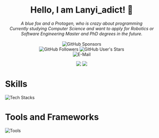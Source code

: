 <div align="center">
  
  # Hello, I am Lanyi_adict! 👋

  <i>A blue fox and a Protogen, who is crazy about programming</i><br><i>Currently studying Computer Science and want to apply for Robotics or Software Engineering Master and PhD degrees in the future.</i>
  <br>
  <br>
  ![GitHub Sponsors](https://img.shields.io/github/sponsors/HongyiHao-SXIT?style=for-the-badge&logo=github&logoColor=white&labelColor=%2381530A&color=%23F6E5AE)
  <br>
  ![GitHub Followers](https://img.shields.io/github/followers/HongyiHao-SXIT?style=for-the-badge&logo=github&logoColor=white&labelColor=%2381530A&color=%23F6E5AE)
  ![GitHub User's Stars](https://img.shields.io/github/stars/HongyiHao-SXIT?affiliations=OWNER%2CCOLLABORATOR&style=for-the-badge&logo=github&logoColor=white&labelColor=%2381530A&color=%23F6E5AE)
  <br>
  ![E-Mail](https://img.shields.io/badge/E--Mail-Lanyi_adict@outlook.com-blue?style=for-the-badge&labelColor=%2381530A&color=%23F6E5AE)

</div>

<p align="center" width="100%">
    <img src="https://github-readme-stats.vercel.app/api?username=HongyiHao-SXIT&show_icons=true&hide_border=true"/>
    <img src = "https://github-readme-stats.vercel.app/api/top-langs/?username=HongyiHao-SXIT&layout=compact"/>
</p>

# Skills
![Tech Stacks](https://skillicons.dev/icons?i=c,cpp,cs,java,python,nodejs,html,css,javascript,php,powershell,latex)

# Tools and Frameworks
![Tools](https://skillicons.dev/icons?i=vscode,git,github,qt,vue,spring,linux,mysql,cmake,md,maven,opencv)